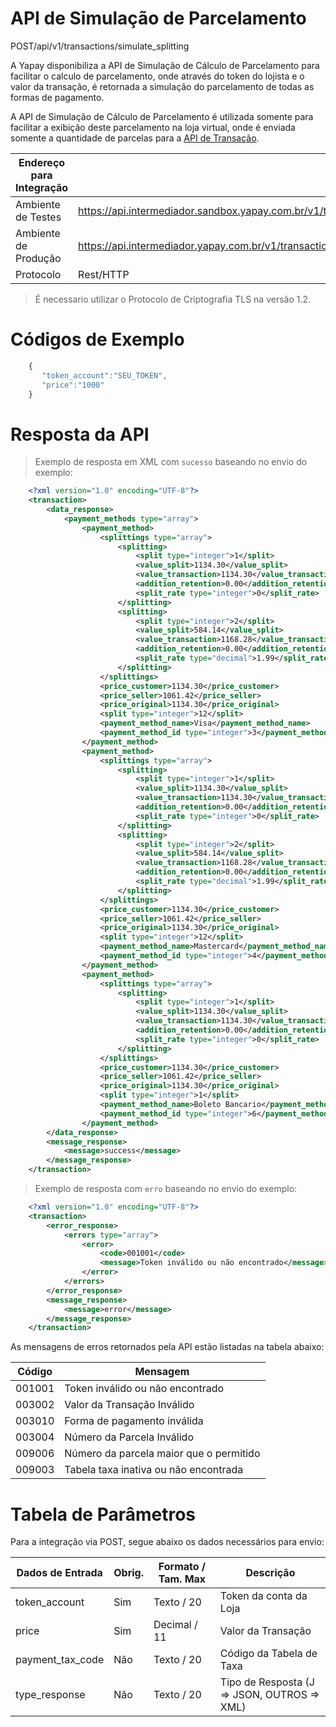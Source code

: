 # API de Simulação de Parcelamento



<span class="post">POST</span><span class="beforePost">/api/v1/transactions/simulate_splitting</span>

A Yapay disponibiliza a API de Simulação de Cálculo de Parcelamento para facilitar o calculo de parcelamento, onde através do token do lojista e o valor da transação, é retornada a simulação do parcelamento de todas as formas de pagamento.

A API de Simulação de Cálculo de Parcelamento é utilizada somente para facilitar a exibição deste parcelamento na loja virtual, onde é enviada somente a quantidade de parcelas para a <a href="/#/transacao-introducao" target="_blank" class="linkPadraoVerde">API de Transação</a>.

| Endereço para Integração |                                                                                   |
|--------------------------|-----------------------------------------------------------------------------------|
| Ambiente de Testes       | https://api.intermediador.sandbox.yapay.com.br/v1/transactions/simulate_splitting |
| Ambiente de Produção     | https://api.intermediador.yapay.com.br/v1/transactions/simulate_splitting         |
| Protocolo                | Rest/HTTP                                                                         |

> É necessario utilizar o Protocolo de Criptografia TLS na versão 1.2. 

# Códigos de Exemplo


```javascript
    {  
       "token_account":"SEU_TOKEN",
       "price":"1000"
    }
```


# Resposta da API

> Exemplo de resposta em XML com `sucesso` baseando no envio do exemplo:

```xml
    <?xml version="1.0" encoding="UTF-8"?>
    <transaction>
        <data_response>
            <payment_methods type="array">
                <payment_method>
                    <splittings type="array">
                        <splitting>
                            <split type="integer">1</split>
                            <value_split>1134.30</value_split>
                            <value_transaction>1134.30</value_transaction>
                            <addition_retention>0.00</addition_retention>
                            <split_rate type="integer">0</split_rate>
                        </splitting>
                        <splitting>
                            <split type="integer">2</split>
                            <value_split>584.14</value_split>
                            <value_transaction>1168.28</value_transaction>
                            <addition_retention>0.00</addition_retention>
                            <split_rate type="decimal">1.99</split_rate>
                        </splitting>                    
                    </splittings>
                    <price_customer>1134.30</price_customer>
                    <price_seller>1061.42</price_seller>
                    <price_original>1134.30</price_original>
                    <split type="integer">12</split>
                    <payment_method_name>Visa</payment_method_name>
                    <payment_method_id type="integer">3</payment_method_id>
                </payment_method>
                <payment_method>
                    <splittings type="array">
                        <splitting>
                            <split type="integer">1</split>
                            <value_split>1134.30</value_split>
                            <value_transaction>1134.30</value_transaction>
                            <addition_retention>0.00</addition_retention>
                            <split_rate type="integer">0</split_rate>
                        </splitting>
                        <splitting>
                            <split type="integer">2</split>
                            <value_split>584.14</value_split>
                            <value_transaction>1168.28</value_transaction>
                            <addition_retention>0.00</addition_retention>
                            <split_rate type="decimal">1.99</split_rate>
                        </splitting>                    
                    </splittings>
                    <price_customer>1134.30</price_customer>
                    <price_seller>1061.42</price_seller>
                    <price_original>1134.30</price_original>
                    <split type="integer">12</split>
                    <payment_method_name>Mastercard</payment_method_name>
                    <payment_method_id type="integer">4</payment_method_id>
                </payment_method>
                <payment_method>
                    <splittings type="array">
                        <splitting>
                            <split type="integer">1</split>
                            <value_split>1134.30</value_split>
                            <value_transaction>1134.30</value_transaction>
                            <addition_retention>0.00</addition_retention>
                            <split_rate type="integer">0</split_rate>
                        </splitting>
                    </splittings>
                    <price_customer>1134.30</price_customer>
                    <price_seller>1061.42</price_seller>
                    <price_original>1134.30</price_original>
                    <split type="integer">1</split>
                    <payment_method_name>Boleto Bancario</payment_method_name>
                    <payment_method_id type="integer">6</payment_method_id>
                </payment_method>
        </data_response>
        <message_response>
            <message>success</message>
        </message_response>
    </transaction>
```


> Exemplo de resposta com `erro` baseando no envio do exemplo:


```xml
    <?xml version="1.0" encoding="UTF-8"?>
    <transaction>
        <error_response>
            <errors type="array">
                <error>
                    <code>001001</code>
                    <message>Token inválido ou não encontrado</message>
                </error>
            </errors>
        </error_response>
        <message_response>
            <message>error</message>
        </message_response>
    </transaction>
```


As mensagens de erros retornados pela API estão listadas na tabela abaixo:

| Código   |  Mensagem                                    | 
|----------|----------------------------------------------|
|  001001  | Token inválido ou não encontrado             |
|  003002  | Valor da Transação Inválido                  |
|  003010  | Forma de pagamento inválida                  |
|  003004  | Número da Parcela Inválido                   |
|  009006  | Número da parcela maior que o permitido      |
|  009003  | Tabela taxa inativa ou não encontrada        |


# Tabela de Parâmetros

Para a integração via <span class="post">POST</span>, segue abaixo os dados necessários para envio:

| Dados de Entrada                       |  Obrig.  | Formato / Tam. Max   | Descrição                     |
|----------------------------------------|----------|----------------------|-------------------------------|
| token_account                          |   Sim    |  Texto / 20          |  Token da conta da Loja       |   
| price                                  |   Sim    |  Decimal / 11        |  Valor da Transação           |  
| payment_tax_code                       |   Não    |  Texto / 20          |  Código da Tabela de Taxa     |  
| type_response                          |   Não    |  Texto / 20          |  Tipo de Resposta (J => JSON, OUTROS => XML)           |  
